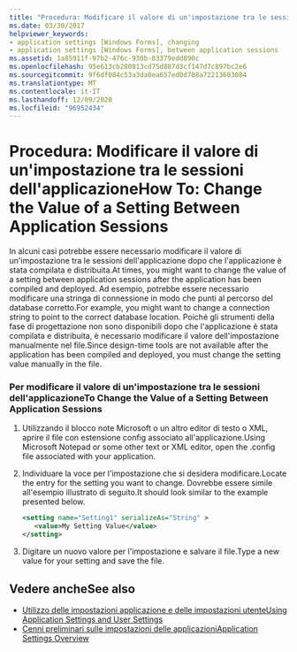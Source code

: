 ```yaml
---
title: "Procedura: Modificare il valore di un'impostazione tra le sessioni dell'applicazione"
ms.date: 03/30/2017
helpviewer_keywords:
- application settings [Windows Forms], changing
- application settings [Windows Forms], between application sessions
ms.assetid: 1a85911f-97b2-476c-930b-83379edd890c
ms.openlocfilehash: 95e613cb280813cd75d887d3cf147d7c897bc2e6
ms.sourcegitcommit: 9f6df084c53a3da0ea657ed0d708a72213683084
ms.translationtype: MT
ms.contentlocale: it-IT
ms.lasthandoff: 12/09/2020
ms.locfileid: "96952434"
---
```

# <a name="how-to-change-the-value-of-a-setting-between-application-sessions"></a><span data-ttu-id="a87ad-102">Procedura: Modificare il valore di un'impostazione tra le sessioni dell'applicazione</span><span class="sxs-lookup"><span data-stu-id="a87ad-102">How To: Change the Value of a Setting Between Application Sessions</span></span>
<span data-ttu-id="a87ad-103">In alcuni casi potrebbe essere necessario modificare il valore di un'impostazione tra le sessioni dell'applicazione dopo che l'applicazione è stata compilata e distribuita.</span><span class="sxs-lookup"><span data-stu-id="a87ad-103">At times, you might want to change the value of a setting between application sessions after the application has been compiled and deployed.</span></span> <span data-ttu-id="a87ad-104">Ad esempio, potrebbe essere necessario modificare una stringa di connessione in modo che punti al percorso del database corretto.</span><span class="sxs-lookup"><span data-stu-id="a87ad-104">For example, you might want to change a connection string to point to the correct database location.</span></span> <span data-ttu-id="a87ad-105">Poiché gli strumenti della fase di progettazione non sono disponibili dopo che l'applicazione è stata compilata e distribuita, è necessario modificare il valore dell'impostazione manualmente nel file.</span><span class="sxs-lookup"><span data-stu-id="a87ad-105">Since design-time tools are not available after the application has been compiled and deployed, you must change the setting value manually in the file.</span></span>  
  
### <a name="to-change-the-value-of-a-setting-between-application-sessions"></a><span data-ttu-id="a87ad-106">Per modificare il valore di un'impostazione tra le sessioni dell'applicazione</span><span class="sxs-lookup"><span data-stu-id="a87ad-106">To Change the Value of a Setting Between Application Sessions</span></span>  
  
1. <span data-ttu-id="a87ad-107">Utilizzando il blocco note Microsoft o un altro editor di testo o XML, aprire il file con estensione config associato all'applicazione.</span><span class="sxs-lookup"><span data-stu-id="a87ad-107">Using Microsoft Notepad or some other text or XML editor, open the .config file associated with your application.</span></span>  
  
2. <span data-ttu-id="a87ad-108">Individuare la voce per l'impostazione che si desidera modificare.</span><span class="sxs-lookup"><span data-stu-id="a87ad-108">Locate the entry for the setting you want to change.</span></span> <span data-ttu-id="a87ad-109">Dovrebbe essere simile all'esempio illustrato di seguito.</span><span class="sxs-lookup"><span data-stu-id="a87ad-109">It should look similar to the example presented below.</span></span>  
  
    ```xml  
    <setting name="Setting1" serializeAs="String" >  
       <value>My Setting Value</value>  
    </setting>  
    ```  
  
3. <span data-ttu-id="a87ad-110">Digitare un nuovo valore per l'impostazione e salvare il file.</span><span class="sxs-lookup"><span data-stu-id="a87ad-110">Type a new value for your setting and save the file.</span></span>  
  
## <a name="see-also"></a><span data-ttu-id="a87ad-111">Vedere anche</span><span class="sxs-lookup"><span data-stu-id="a87ad-111">See also</span></span>

- [<span data-ttu-id="a87ad-112">Utilizzo delle impostazioni applicazione e delle impostazioni utente</span><span class="sxs-lookup"><span data-stu-id="a87ad-112">Using Application Settings and User Settings</span></span>](using-application-settings-and-user-settings.md)
- [<span data-ttu-id="a87ad-113">Cenni preliminari sulle impostazioni delle applicazioni</span><span class="sxs-lookup"><span data-stu-id="a87ad-113">Application Settings Overview</span></span>](application-settings-overview.md)
